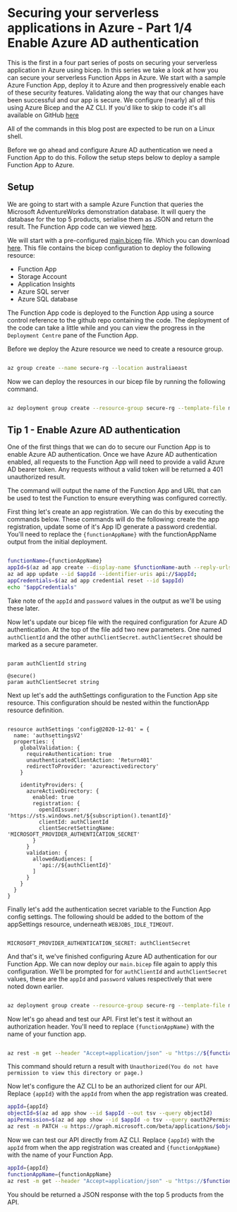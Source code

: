 # Securing your serverless applications in Azure - Part 1/4 Enable Azure AD authentication

This is the first in a four part series of posts on securing your serverless application in Azure using bicep. In this series we take a look at how you can secure your serverless Function Apps in Azure. We start with a sample Azure Function App, deploy it to Azure and then progressively enable each of these security features. Validating along the way that our changes have been successful and our app is secure. We configure (nearly) all of this using Azure Bicep and the AZ CLI. If you'd like to skip to code it's all available on GitHub [here](http://github.com)

All of the commands in this blog post are expected to be run on a Linux shell.

Before we go ahead and configure Azure AD authentication we need a Function App to do this. Follow the setup steps below to deploy a sample Function App to Azure.

## Setup

We are going to start with a sample Azure Function that queries the Microsoft AdventureWorks demonstration database. It will query the database for the top 5 products, serialise them as JSON and return the result. The Function App code can we viewed [here](http://github.com).

We will start with a pre-configured [main.bicep](https://raw.githubusercontent.com/arincoau/four-tips-securing-serverless/main/main.bicep) file. Which you can download [here](https://raw.githubusercontent.com/arincoau/four-tips-securing-serverless/main/main.bicep). This file contains the bicep configuration to deploy the following resource:

- Function App
- Storage Account
- Application Insights
- Azure SQL server
- Azure SQL database

The Function App code is deployed to the Function App using a source control reference to the github repo containing  the code. The deployment of the code can take a little while and you can view the progress in the `Deployment Centre` pane of the Function App.

Before we deploy the Azure resource we need to create a resource group.

``` sh

az group create --name secure-rg --location australiaeast

```

Now we can deploy the resources in our bicep file by running the following command.

``` sh

az deployment group create --resource-group secure-rg --template-file main.bicep --query properties.outputs

```

## Tip 1 - Enable Azure AD authentication

One of the first things that we can do to secure our Function App is to enable Azure AD authentication. Once we have Azure AD authentication enabled, all requests to the Function App will need to provide a valid Azure AD bearer token. Any requests without a valid token will be returned a 401 unauthorized result.

The command will output the name of the Function App and URL that can be used to test the Function to ensure everything was configured correctly.

First thing let's create an app registration. We can do this by executing the commands below. These commands will do the following: create the app registration, update some of it's App ID  generate a password credential. You'll need to replace the `{functionAppName}` with the functionAppName output from the initial deployment.

``` sh

functionName={functionAppName}
appId=$(az ad app create --display-name $functionName-auth --reply-urls https://$functionName.azurewebsites.net/.auth/login/aad/callback --query appId --out tsv)
az ad app update --id $appId --identifier-uris api://$appId;
appCredentials=$(az ad app credential reset --id $appId)
echo "$appCredentials"

```

Take note of the `appId` and `password` values in the output as we'll be using these later.  

Now let's update our bicep file with the required configuration for Azure AD authentication. At the top of the file add two new parameters. One named `authClientId` and the other `authClientSecret`. `authClientSecret` should be marked as a secure parameter.

``` bicep

param authClientId string

@secure()
param authClientSecret string

```

Next up let's add the authSettings configuration to the Function App site resource. This configuration should be nested within the functionApp resource definition.

``` bicep

resource authSettings 'config@2020-12-01' = {
  name: 'authsettingsV2'
  properties: {
    globalValidation: {
      requireAuthentication: true
      unauthenticatedClientAction: 'Return401'
      redirectToProvider: 'azureactivedirectory'
    }

    identityProviders: {
      azureActiveDirectory: {
        enabled: true
        registration: {
          openIdIssuer: 'https://sts.windows.net/${subscription().tenantId}'
          clientId: authClientId
          clientSecretSettingName: 'MICROSOFT_PROVIDER_AUTHENTICATION_SECRET'
        }
      }
      validation: {
        allowedAudiences: [
          'api://${authClientId}'
        ]
      }
    }
  }
}

```

Finally let's add the authentication secret variable to the Function App config settings. The following should be added to the bottom of the appSettings resource, underneath `WEBJOBS_IDLE_TIMEOUT`.

``` bicep

MICROSOFT_PROVIDER_AUTHENTICATION_SECRET: authClientSecret

```

And that's it, we've finished configuring Azure AD authentication for our Function App. We can now deploy our `main.bicep` file again to apply this configuration. We'll be prompted for for `authClientId` and `authClientSecret` values, these are the `appId` and `password` values respectively that were noted down earlier.

``` sh

az deployment group create --resource-group secure-rg --template-file main.bicep --query properties.outputs

```

Now let's go ahead and test our API. First let's test it without an authorization header. You'll need to replace `{functionAppName}` with the name of your function app.

``` sh

az rest -m get --header "Accept=application/json" -u "https://${functionAppName}.azurewebsites.net/api/TopFiveProducts" --skip-authorization-header

```

This command should return a result with `Unauthorized(You do not have permission to view this directory or page.)`

Now let's configure the AZ CLI to be an authorized client for our API. Replace `{appId}` with the `appId` from when the app registration was created.

``` sh
appId={appId}
objectId=$(az ad app show --id $appId --out tsv --query objectId)
apiPermission=$(az ad app show --id $appId -o tsv --query oauth2Permissions[0].id)
az rest -m PATCH -u https://graph.microsoft.com/beta/applications/$objectId --headers Content-Type=application/json -b "{'api':{'preAuthorizedApplications':[{'appId':'04b07795-8ddb-461a-bbee-02f9e1bf7b46','permissionIds':['$apiPermission']}]}}"

```

Now we can test our API directly from AZ CLI. Replace `{appId}` with the `appId` from when the app registration was created and `{functionAppName}` with the name of your Function App.

``` sh
appId={appId}
functionAppName={functionAppName}
az rest -m get --header "Accept=application/json" -u "https://$functionAppName.azurewebsites.net/api/TopFiveProducts" --resource "api://$appId"

```

You should be returned a JSON response with the top 5 products from the API.